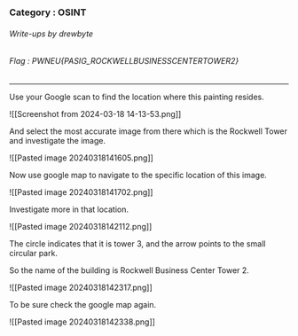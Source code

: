 ### Category : OSINT
###### Write-ups by drewbyte
###### Flag : PWNEU{PASIG_ROCKWELLBUSINESSCENTERTOWER2}
---

Use your Google scan to find the location where this painting resides.


![[Screenshot from 2024-03-18 14-13-53.png]]

And select the most accurate image from there which is the Rockwell Tower and investigate the image.

![[Pasted image 20240318141605.png]]

Now use google map to navigate to the specific location of this image.

![[Pasted image 20240318141702.png]]

Investigate more in that location.

![[Pasted image 20240318142112.png]]

The circle indicates that it is tower 3, and the arrow points to the small circular park.

So the name of the building is Rockwell Business Center Tower 2.

![[Pasted image 20240318142317.png]]

To be sure check the google map again.

![[Pasted image 20240318142338.png]]